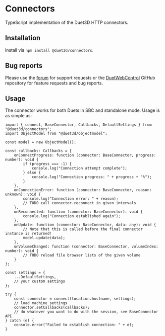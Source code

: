# Connectors

TypeScript implementation of the Duet3D HTTP connectors.

## Installation

Install via `npm install @duet3d/connectors`.

## Bug reports

Please use the [forum](https://forum.duet3d.com) for support requests or the [DuetWebControl](https://github.com/Duet3D/DuetWebControl) GitHub repository for feature requests and bug reports.

## Usage

The connector works for both Duets in SBC and standalone mode. Usage is as simple as:

```
import { connect, BaseConnector, Callbacks, DefaultSettings } from "@duet3d/connectors";
import ObjectModel from "@duet3d/objectmodel";

const model = new ObjectModel();

const callbacks: Callbacks = {
    onConnectProgress: function (connector: BaseConnector, progress: number): void {
        if (progress === -1) {
            console.log("Connection attempt complete");
        } else {
            console.log("Connection progress: " + progress + "%");
        }
    },
    onConnectionError: function (connector: BaseConnector, reason: unknown): void {
        console.log("Connection error: " + reason);
        // TODO call connector.reconnect in given intervals
    },
    onReconnected: function (connector: BaseConnector): void {
        console.log("Connection established again");
    },
    onUpdate: function (connector: BaseConnector, data: any): void {
        // Note that this is called before the final connector instance is returned!
        model.update(data);
    },
    onVolumeChanged: function (connector: BaseConnector, volumeIndex: number): void {
        // TODO reload file browser lists of the given volume
    }
};

const settings = {
    ...DefaultSettings,
    // your custom settings
};

try {
    const connector = connect(location.hostname, settings);
    // load machine settings
    connector.setCallbacks(callbacks);
    // do whatever you want to do with the session, see BaseConnector API
} catch (e) {
    console.error("Failed to establish connection: " + e);
}
```
